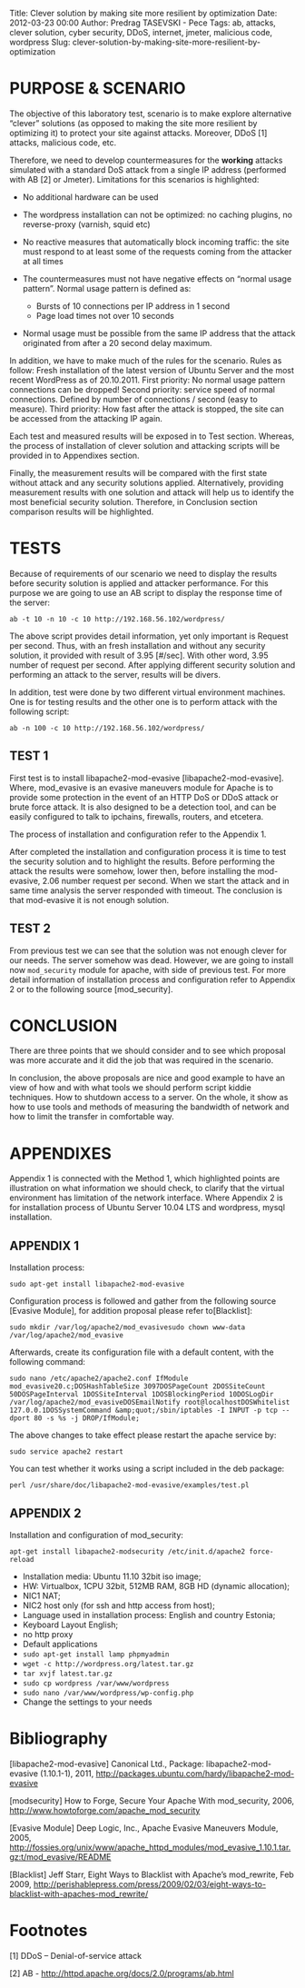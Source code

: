 Title: Clever solution by making site more resilient by optimization
Date: 2012-03-23 00:00
Author: Predrag TASEVSKI - Pece
Tags: ab, attacks, clever solution, cyber security, DDoS, internet, jmeter, malicious code, wordpress
Slug: clever-solution-by-making-site-more-resilient-by-optimization

PURPOSE & SCENARIO
==================

</p>

The objective of this laboratory test, scenario is to make explore
alternative “clever” solutions (as opposed to making the site more
resilient by optimizing it) to protect your site against attacks.
Moreover, DDoS [1] attacks, malicious code, etc.

</p>

Therefore, we need to develop countermeasures for the **working**
attacks simulated with a standard DoS attack from a single IP address
(performed with AB [2] or Jmeter). Limitations for this scenarios is
highlighted:

</p>

-   No additional hardware can be used
-   The wordpress installation can not be optimized: no caching plugins,
    no reverse-proxy (varnish, squid etc)
-   No reactive measures that automatically block incoming traffic: the
    site must respond to at least some of the requests coming from the
    attacker at all times
-   The countermeasures must not have negative effects on “normal usage
    pattern”. Normal usage pattern is defined as:
    -   Bursts of 10 connections per IP address in 1 second
    -   Page load times not over 10 seconds

    </p>
    <p>
-   Normal usage must be possible from the same IP address that the
    attack originated from after a 20 second delay maximum.

</p>

In addition, we have to make much of the rules for the scenario. Rules
as follow: Fresh installation of the latest version of Ubuntu Server and
the most recent WordPress as of 20.10.2011. First priority: No normal
usage pattern connections can be dropped! Second priority: service speed
of normal connections. Defined by number of connections / second (easy
to measure). Third priority: How fast after the attack is stopped, the
site can be accessed from the attacking IP again.

</p>

Each test and measured results will be exposed in to Test section.
Whereas, the process of installation of clever solution and attacking
scripts will be provided in to Appendixes section.

</p>

Finally, the measurement results will be compared with the first state
without attack and any security solutions applied. Alternatively,
providing measurement results with one solution and attack will help us
to identify the most beneficial security solution. Therefore, in
Conclusion section comparison results will be highlighted.

</p>

TESTS
=====

</p>

Because of requirements of our scenario we need to display the results
before security solution is applied and attacker performance. For this
purpose we are going to use an AB script to display the response time of
the server:

</p>

`ab -t 10 -n 10 -c 10 http://192.168.56.102/wordpress/`

</p>

The above script provides detail information, yet only important is
Request per second. Thus, with an fresh installation and without any
security solution, it provided with result of 3.95 [\#/sec]. With other
word, 3.95 number of request per second. After applying different
security solution and performing an attack to the server, results will
be divers.

</p>

In addition, test were done by two different virtual environment
machines. One is for testing results and the other one is to perform
attack with the following script:

</p>

`ab -n 100 -c 10 http://192.168.56.102/wordpress/`

</p>

TEST 1
------

</p>

First test is to install libapache2-mod-evasive
[libapache2-mod-evasive]. Where, mod\_evasive is an evasive maneuvers
module for Apache is to provide some protection in the event of an HTTP
DoS or DDoS attack or brute force attack. It is also designed to be a
detection tool, and can be easily configured to talk to ipchains,
firewalls, routers, and etcetera.

</p>

The process of installation and configuration refer to the Appendix 1.

</p>

After completed the installation and configuration process it is time to
test the security solution and to highlight the results. Before
performing the attack the results were somehow, lower then, before
installing the mod-evasive, 2.06 number request per second. When we
start the attack and in same time analysis the server responded with
timeout. The conclusion is that mod-evasive it is not enough solution.

</p>

TEST 2
------

</p>

From previous test we can see that the solution was not enough clever
for our needs. The server somehow was dead. However, we are going to
install now `mod_security` module for apache, with side of previous
test. For more detail information of installation process and
configuration refer to Appendix 2 or to the following source
[mod\_security].

</p>

CONCLUSION
==========

</p>

There are three points that we should consider and to see which proposal
was more accurate and it did the job that was required in the scenario.

</p>

In conclusion, the above proposals are nice and good example to have an
view of how and with what tools we should perform script kiddie
techniques. How to shutdown access to a server. On the whole, it show as
how to use tools and methods of measuring the bandwidth of network and
how to limit the transfer in comfortable way.

</p>

APPENDIXES
==========

</p>

Appendix 1 is connected with the Method 1, which highlighted points are
illustration on what information we should check, to clarify that the
virtual environment has limitation of the network interface. Where
Appendix 2 is for installation process of Ubuntu Server 10.04 LTS and
wordpress, mysql installation.

</p>

APPENDIX 1
----------

</p>

Installation process:

`sudo apt-get install libapache2-mod-evasive`

Configuration process is followed and gather from the following source
[Evasive Module], for addition proposal please refer to[Blacklist]:

</p>

<div class="highlight">

    sudo mkdir /var/log/apache2/mod_evasivesudo chown www-data /var/log/apache2/mod_evasive

</div>

</p>

Afterwards, create its configuration file with a default content, with
the following command:

</p>

<div class="highlight">

    sudo nano /etc/apache2/apache2.conf IfModule mod_evasive20.c;DOSHashTableSize 3097DOSPageCount 2DOSSiteCount 50DOSPageInterval 1DOSSiteInterval 1DOSBlockingPeriod 10DOSLogDir /var/log/apache2/mod_evasiveDOSEmailNotify root@localhostDOSWhitelist 127.0.0.1DOSSystemCommand &amp;quot;/sbin/iptables -I INPUT -p tcp --dport 80 -s %s -j DROP/IfModule;

</div>

</p>

The above changes to take effect please restart the apache service by:

</p>

`sudo service apache2 restart`

</p>

You can test whether it works using a script included in the deb
package:

</p>

`perl /usr/share/doc/libapache2-mod-evasive/examples/test.pl`

</p>

APPENDIX 2
----------

</p>

Installation and configuration of mod\_security:

</p>

`apt-get install libapache2-modsecurity /etc/init.d/apache2 force-reload`

</p>

-   Installation media: Ubuntu 11.10 32bit iso image;
-   HW: Virtualbox, 1CPU 32bit, 512MB RAM, 8GB HD (dynamic allocation);
-   NIC1 NAT;
-   NIC2 host only (for ssh and http access from host);
-   Language used in installation process: English and country Estonia;
-   Keyboard Layout English;
-   no http proxy
-   Default applications
-   `sudo apt-get install lamp phpmyadmin`
-   `wget -c http://wordpress.org/latest.tar.gz`
-   `tar xvjf latest.tar.gz`
-   `sudo cp wordpress /var/www/wordpress`
-   `sudo nano /var/www/wordpress/wp-config.php`
-   Change the settings to your needs

</p>

Bibliography
============

</p>

[libapache2-mod-evasive] Canonical Ltd., Package: libapache2-mod-evasive
(1.10.1-1), 2011,
<http://packages.ubuntu.com/hardy/libapache2-mod-evasive>

</p>

[modsecurity] How to Forge, Secure Your Apache With mod\_security, 2006,
<http://www.howtoforge.com/apache_mod_security>

</p>

[Evasive Module] Deep Logic, Inc., Apache Evasive Maneuvers Module,
2005,
<http://fossies.org/unix/www/apache_httpd_modules/mod_evasive_1.10.1.tar.gz:t/mod_evasive/README>

</p>

[Blacklist] Jeff Starr, Eight Ways to Blacklist with Apache’s
mod\_rewrite, Feb 2009,
<http://perishablepress.com/press/2009/02/03/eight-ways-to-blacklist-with-apaches-mod_rewrite/>

</p>

Footnotes
=========

</p>

[1] DDoS – Denial-of-service attack

</p>

[2] AB - <http://httpd.apache.org/docs/2.0/programs/ab.html>

</p>

